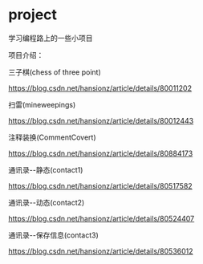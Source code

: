 # project

学习编程路上的一些小项目

项目介绍：

三子棋(chess of three  point)

https://blog.csdn.net/hansionz/article/details/80011202

扫雷(mineweepings)

https://blog.csdn.net/hansionz/article/details/80012443

注释装换(CommentCovert)

https://blog.csdn.net/hansionz/article/details/80884173

通讯录--静态(contact1)

https://blog.csdn.net/hansionz/article/details/80517582

通讯录--动态(contact2)

https://blog.csdn.net/hansionz/article/details/80524407


通讯录--保存信息(contact3)

https://blog.csdn.net/hansionz/article/details/80536012